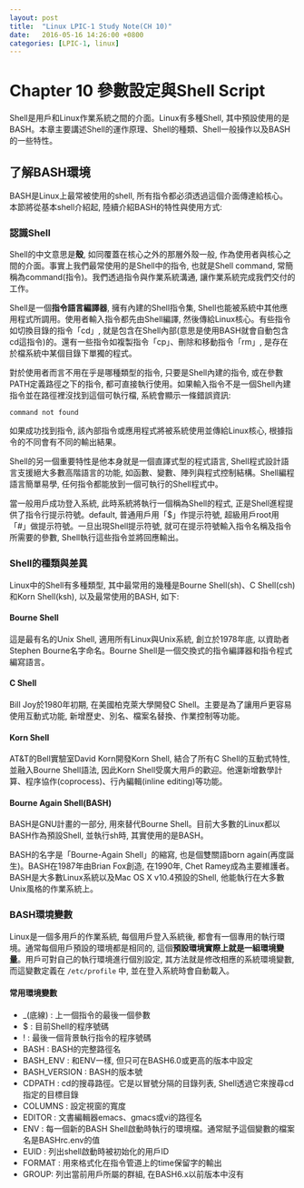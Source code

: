```yaml
---
layout: post
title:  "Linux LPIC-1 Study Note(CH 10)"
date:   2016-05-16 14:26:00 +0800
categories: [LPIC-1, linux]
---
```


# Chapter 10 參數設定與Shell Script #

Shell是用戶和Linux作業系統之間的介面。Linux有多種Shell, 其中預設使用的是BASH。本章主要講述Shell的運作原理、Shell的種類、Shell一般操作以及BASH的一些特性。

## 了解BASH環境 ##

BASH是Linux上最常被使用的shell, 所有指令都必須透過這個介面傳達給核心。本節將從基本shell介紹起, 陸續介紹BASH的特性與使用方式:

### 認識Shell ###

Shell的中文意思是**殼**, 如同覆蓋在核心之外的那層外殼一般, 作為使用者與核心之間的介面。事實上我們最常使用的是Shell中的指令, 也就是Shell command, 常簡稱為command(指令)。我們透過指令與作業系統溝通, 讓作業系統完成我們交付的工作。

Shell是一個**指令語言編譯器**, 擁有內建的Shell指令集, Shell也能被系統中其他應用程式所調用。使用者輸入指令都先由Shell編譯, 然後傳給Linux核心。有些指令如切換目錄的指令「cd」, 就是包含在Shell內部(意思是使用BASH就會自動包含cd這指令)的。還有一些指令如複製指令「cp」、刪除和移動指令「rm」, 是存在於檔系統中某個目錄下單獨的程式。

對於使用者而言不用在乎是哪種類型的指令, 只要是Shell內建的指令, 或在參數PATH定義路徑之下的指令, 都可直接執行使用。如果輸入指令不是一個Shell內建指令並在路徑裡沒找到這個可執行檔, 系統會顯示一條錯誤資訊:

	command not found

如果成功找到指令, 該內部指令或應用程式將被系統使用並傳給Linux核心, 根據指令的不同會有不同的輸出結果。

Shell的另一個重要特性是他本身就是一個直譯式型的程式語言, Shell程式設計語言支援絕大多數高階語言的功能, 如函數、變數、陣列與程式控制結構。Shell編程語言簡單易學, 任何指令都能放到一個可執行的Shell程式中。

當一般用戶成功登入系統, 此時系統將執行一個稱為Shell的程式, 正是Shell進程提供了指令行提示符號。default, 普通用戶用「$」作提示符號, 超級用戶root用「#」做提示符號。一旦出現Shell提示符號, 就可在提示符號輸入指令名稱及指令所需要的參數, Shell執行這些指令並將回應輸出。

### Shell的種類與差異 ###

Linux中的Shell有多種類型, 其中最常用的幾種是Bourne Shell(sh)、C Shell(csh)和Korn Shell(ksh), 以及最常使用的BASH, 如下:

#### Bourne Shell ####

這是最有名的Unix Shell, 適用所有Linux與Unix系統, 創立於1978年底, 以資助者Stephen Bourne名字命名。Bourne Shell是一個交換式的指令編譯器和指令程式編寫語言。

#### C Shell ####

Bill Joy於1980年初期, 在美國柏克萊大學開發C Shell。主要是為了讓用戶更容易使用互動式功能, 新增歷史、別名、檔案名替換、作業控制等功能。

#### Korn Shell ####

AT&T的Bell實驗室David Korn開發Korn Shell, 結合了所有C Shell的互動式特性, 並融入Bourne Shell語法, 因此Korn Shell受廣大用戶的歡迎。他還新增數學計算、程序協作(coprocess)、行內編輯(inline editing)等功能。

#### Bourne Again Shell(BASH) ####

BASH是GNU計畫的一部分, 用來替代Bourne Shell。目前大多數的Linux都以BASH作為預設Shell, 並執行sh時, 其實使用的是BASH。

BASH的名字是「Bourne-Again Shell」的縮寫, 也是個雙關語born again(再度誕生)。BASH在1987年由Brian Fox創造, 在1990年, Chet Ramey成為主要維護者。BASH是大多數Linux系統以及Mac OS X v10.4預設的Shell, 他能執行在大多數Unix風格的作業系統上。

### BASH環境變數 ###

Linux是一個多用戶的作業系統, 每個用戶登入系統後, 都會有一個專用的執行環境。通常每個用戶預設的環境都是相同的, 這個**預設環境實際上就是一組環境變量**。用戶可對自己的執行環境進行個別設定, 其方法就是修改相應的系統環境變數, 而這變數定義在 `/etc/profile` 中, 並在登入系統時會自動載入。

#### 常用環境變數 ####

- _(底線) : 上一個指令的最後一個參數
- $ : 目前Shell的程序號碼
- ! : 最後一個背景執行指令的程序號碼
- BASH : BASH的完整路徑名
- BASH_ENV : 和ENV一樣, 但只可在BASH6.0或更高的版本中設定
- BASH_VERSION : BASH的版本號
- CDPATH : cd的搜尋路徑。它是以冒號分隔的目錄列表, Shell透過它來搜尋cd指定的目標目錄
- COLUMNS : 設定視窗的寬度
- EDITOR : 文書編輯器emacs、gmacs或vi的路徑名
- ENV : 每一個新的BASH Shell啟動時執行的環境檔。通常賦予這個變數的檔案名是BASHrc.env的值
- EUID : 列出shell啟動時被初始化的用戶ID
- FORMAT : 用來格式化在指令管道上的time保留字的輸出
- GROUP: 列出當前用戶所屬的群組, 在BASH6.x以前版本中沒有